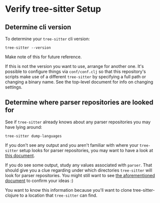 # Verify tree-sitter Setup

## Determine cli version

To determine your `tree-sitter` cli version:

```
tree-sitter --version
```

Make note of this for future reference.

If this is not the version you want to use, arrange for another one.
It's possible to configure things via `conf/conf.clj` so that this
repository's scripts make use of a different `tree-sitter` by
specifying a full path or changing a binary name.  See the top-level
document for info on changing settings.

## Determine where parser repositories are looked for

See if `tree-sitter` already knows about any parser repositories you
may have lying around:

```
tree-sitter dump-languages
```

If you don't see any output and you aren't familiar with where your
`tree-sitter` setup looks for parser repositories, you may want to
have a look at [this
document](https://github.com/sogaiu/ts-questions/blob/master/questions/what-paths-are-relevant/README.md).

If you do see some output, study any values associated with `parser`.
That should give you a clue regarding under which directories
`tree-sitter` will look for parser repositories.  You might still want
to see [the aforementioned
document](https://github.com/sogaiu/ts-questions/blob/master/questions/what-paths-are-relevant/README.md) to confirm your ideas :)

You want to know this information because you'll want to clone
tree-sitter-clojure to a location that `tree-sitter` can find.
